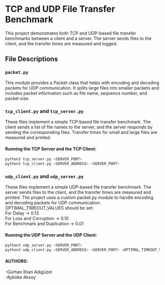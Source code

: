 # TCP and UDP File Transfer Benchmark

This project demonstrates both TCP and UDP-based file transfer benchmarks between a client and a server. The server sends files to the client, and the transfer times are measured and logged.

## File Descriptions

### `packet.py`

This module provides a Packet class that helps with encoding and decoding packets for UDP communication. It splits large files into smaller packets and includes packet information such as file name, sequence number, and packet size.

### `tcp_client.py` and `tcp_server.py`

These files implement a simple TCP-based file transfer benchmark. The client sends a list of file names to the server, and the server responds by sending the corresponding files. Transfer times for small and large files are measured and printed.

#### Running the TCP Server and the TCP Client:

```bash
python3 tcp_server.py <SERVER_PORT>
python3 tcp_client.py <SERVER_ADDRESS> <SERVER_PORT>
```

### `udp_client.py`  and `udp_server.py`

These files implement a simple UDP-based file transfer benchmark. The server sends files to the client, and the transfer times are measured and printed. The project uses a custom packet.py module to handle encoding and decoding packets for UDP communication.
OPTIMAL_TIMEOUT_VALUES should be set:  
For Delay -> 0.13  
For Loss and Corruption -> 0.10  
For Benchmark and Duplication -> 0.01  

#### Running the UDP Server and the UDP Client:

```bash
python3 udp_server.py <SERVER_PORT>
python3 udp_client.py <SERVER_ADDRESS> <SERVER_PORT> <OPTIMAL_TIMEOUT_VALUE>
```

#### AUTHORS:
-Gürhan İlhan Adıgüzel  
-Aybüke Aksoy
